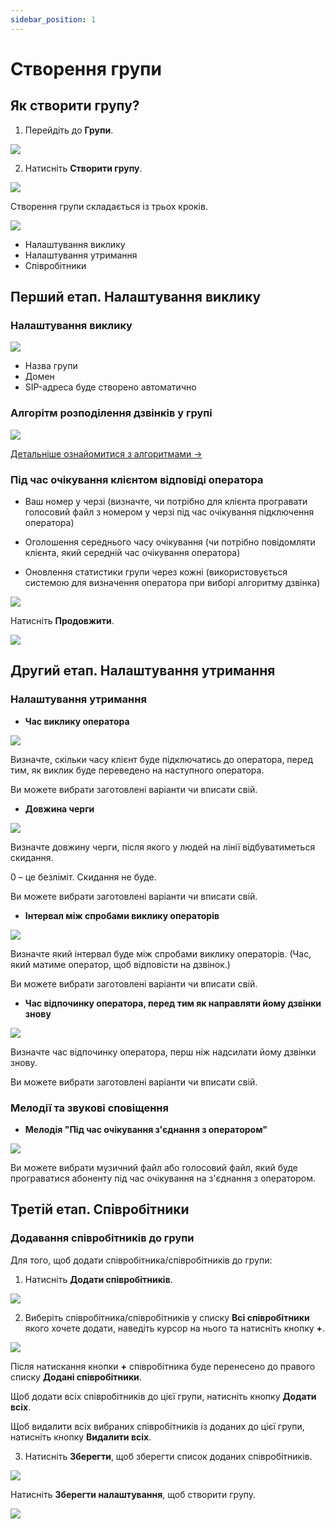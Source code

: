 ```yaml
---
sidebar_position: 1
---
```


# Створення групи

## Як створити групу?

1. Перейдіть до **Групи**.

![](../../img/employees-groups/i-group-14.svg)

2. Натисніть **Створити групу**.

![](../../img/employees-groups/i-group-23.svg)

Створення групи складається із трьох кроків.

![](../../img/employees-groups/i-group-1.svg)

- Налаштування виклику
- Налаштування утримання
- Співробітники

## Перший етап. Налаштування виклику

### Налаштування виклику

![](../../img/employees-groups/i-group-2.svg)

- Назва групи
- Домен
- SIP-адреса буде створено автоматично

### Алгорітм розподілення дзвінків у групі

![](../../img/employees-groups/i-group-3.svg)

[Детальніше ознайомитися з алгоритмами →](https://onevoiplanet.ua/ua/plans)

### Під час очікування клієнтом відповіді оператора

- Ваш номер у черзі (визначте, чи потрібно для клієнта програвати голосовий файл з номером у черзі під час очікування підключення оператора)

- Оголошення середнього часу очікування (чи потрібно повідомляти клієнта, який середній час очікування оператора)

- Оновлення статистики групи через кожні (використовується системою для визначення оператора при виборі алгоритму дзвінка)

![](../../img/employees-groups/i-group-4.svg)

Натисніть **Продовжити**.

![](../../img/employees-groups/i-group-5.svg)

## Другий етап. Налаштування утримання

### Налаштування утримання

- **Час виклику оператора**

![](../../img/employees-groups/i-group-6.svg)

Визначте, скільки часу клієнт буде підключатись до оператора, перед тим, як виклик буде переведено на наступного оператора.

Ви можете вибрати заготовлені варіанти чи вписати свій.

- **Довжина черги**

![](../../img/employees-groups/i-group-7.svg)

Визначте довжину черги, після якого у людей на лінії відбуватиметься скидання.

0 – це безліміт. Скидання не буде.

Ви можете вибрати заготовлені варіанти чи вписати свій.

- **Інтервал між спробами виклику операторів**

![](../../img/employees-groups/try-interval-field.svg)

Визначте який інтервал буде між спробами виклику операторів. (Час, який матиме оператор, щоб відповісти на дзвінок.)

Ви можете вибрати заготовлені варіанти чи вписати свій.

- **Час відпочинку оператора, перед тим як направляти йому дзвінки знову**

![](../../img/employees-groups/i-group-8.svg)

Визначте час відпочинку оператора, перш ніж надсилати йому дзвінки знову.

Ви можете вибрати заготовлені варіанти чи вписати свій.

### Мелодії та звукові сповіщення

- **Мелодія "Під час очікування з'єднання з оператором"**

![](../../img/employees-groups/i-group-9.svg)

Ви можете вибрати музичний файл або голосовий файл, який буде програватися абоненту під час очікування на з'єднання з оператором.

## Третій етап. Співробітники

### Додавання співробітників до групи

Для того, щоб додати співробітника/співробітників до групи:

1. Натисніть **Додати співробітників**.

![](../../img/employees-groups/i-group-10.svg)

2. Виберіть співробітника/співробітників у списку **Всі співробітники** якого хочете додати, наведіть курсор на нього та натисніть кнопку **+**.

![](../../img/employees-groups/i-group-11.svg)

Після натискання кнопки **+** співробітника буде перенесено до правого списку **Додані співробітники**.

Щоб додати всіх співробітників до цієї групи, натисніть кнопку **Додати всіх**.

Щоб видалити всіх вибраних співробітників із доданих до цієї групи, натисніть кнопку **Видалити всіх**.

3. Натисніть **Зберегти**, щоб зберегти список доданих співробітників.

![](../../img/employees-groups/i-group-12.svg)

Натисніть **Зберегти налаштування**, щоб створити групу.

![](../../img/employees-groups/i-group-13.svg)